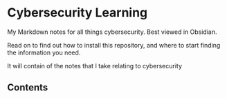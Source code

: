 # Cybersecurity Learning 

My Markdown notes for all things cybersecurity. Best viewed in Obsidian.

Read on to find out how to install this repository, and where to start finding the information you need.

It will contain of the notes that I take relating to cybersecurity

## Contents


